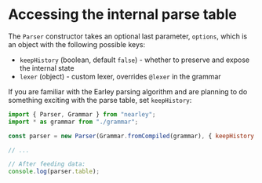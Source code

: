 # Accessing the internal parse table

The `Parser` constructor takes an optional last parameter, `options`,
which is an object with the following possible keys:

- `keepHistory` (boolean, default `false`) - whether to preserve and expose the internal state
- `lexer` (object) - custom lexer, overrides `@lexer` in the grammar

If you are familiar with the Earley parsing algorithm and are planning to do something exciting with the parse table, set `keepHistory`:

```js
import { Parser, Grammar } from "nearley";
import * as grammar from "./grammar";

const parser = new Parser(Grammar.fromCompiled(grammar), { keepHistory: true });

// ...

// After feeding data:
console.log(parser.table);
```
